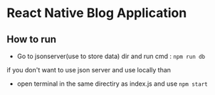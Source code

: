 
# React Native Blog Application

## How to run

* Go to jsonserver(use to store data) dir and run cmd : `npm run db`

if you don't want to use json server and use locally than


* open terminal in the same directiry as index.js and use `npm start`


